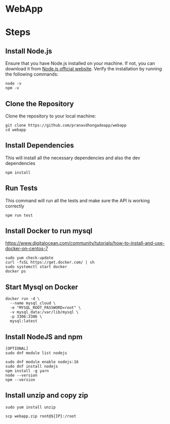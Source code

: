# WebApp

# Steps
## Install Node.js
Ensure that you have Node.js installed on your machine. If not, you can download it from [Node.js official website](https://nodejs.org/).
Verify the installation by running the following commands:
```
node -v
npm -v
```
## Clone the Repository
Clone the repository to your local machine:
```
git clone https://github.com/pranavdhongadeapp/webapp
cd webapp
```

## Install Dependencies
This will install all the necessary dependencies and also the dev dependencies
```
npm install
```

## Run Tests
This command will run all the tests and make sure the API is working correctly 
```
npm run test
```

## Install Docker to run mysql
https://www.digitalocean.com/community/tutorials/how-to-install-and-use-docker-on-centos-7
```
sudo yum check-update
curl -fsSL https://get.docker.com/ | sh
sudo systemctl start docker
docker ps
```

## Start Mysql on Docker  
```
docker run -d \
  --name mysql_cloud \
  -e "MYSQL_ROOT_PASSWORD=root" \
  -v mysql_data:/var/lib/mysql \
  -p 3306:3306 \
  mysql:latest

```

## Install NodeJS and npm
```
[OPTIONAL]
sudo dnf module list nodejs

sudo dnf module enable nodejs:16
sudo dnf install nodejs
npm install -g yarn
node --version
npm --version
```

## Install unzip and copy zip
```
sudo yum install unzip

scp webapp.zip root@${IP}:/root
```
